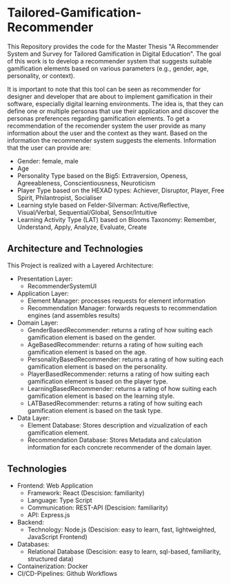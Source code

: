 # Tailored-Gamification-Recommender

This Repository provides the code for the Master Thesis "A Recommender System and Survey for Tailored Gamification in Digital Education".
The goal of this work is to develop a recommender system that suggests suitable gamification elements based on various parameters (e.g., gender, age, personality, or context).

It is important to note that this tool can be seen as recommender for designer and developer that are about to implement gamification in their software, especially digital learning environments.
The idea is, that they can define one or multiple personas that use their application and discover the personas preferences regarding gamification elements.
To get a recommendation of the recomender system the user provide as many information about the user and the context as they want.
Based on the information the recommender system suggests the elements.
Information that the user can provide are:
- Gender: female, male
- Age
- Personality Type based on the Big5: Extraversion, Openess, Agreeableness, Conscientiousness, Neuroticism
- Player Type based on the HEXAD types: Achiever, Disruptor, Player, Free Spirit, Philantropist, Socialiser
- Learning style based on Felder-Silverman: Active/Reflective, Visual/Verbal, Sequential/Global, Sensor/Intuitive
- Learning Activity Type (LAT) based on Blooms Taxonomy: Remember, Understand, Apply, Analyze, Evaluate, Create

## Architecture and Technologies
This Project is realized with a Layered Architecture:
- Presentation Layer: 
    - RecommenderSystemUI
- Application Layer: 
    - Element Manager: processes requests for element information
    - Recommendation Manager: forwards requests to recommendation engines (and assembles results)
-  Domain Layer:
    - GenderBasedRecommender: returns a rating of how suiting each gamification element is based on the gender.
    - AgeBasedRecommender: returns a rating of how suiting each gamification element is based on the age.
    - PersonalityBasedRecommender: returns a rating of how suiting each gamification element is based on the personality.
    - PlayerBasedRecommender: returns a rating of how suiting each gamification element is based on the player type.
    - LearningBasedRecommender: returns a rating of how suiting each gamification element is based on the learning style.
    - LATBasedRecommender: returns a rating of how suiting each gamification element is based on the task type.
- Data Layer:
    - Element Database: Stores description and vizualization of each gamification element.
    - Recommendation Database: Stores Metadata and calculation information for each concrete recommender of the domain layer.

## Technologies
- Frontend: Web Application
    - Framework: React (Descision: familiarity)
    - Language: Type Script
    - Communication: REST-API (Descision: familiarity)
    - API: Express.js
- Backend: 
    - Technology: Node.js (Descision: easy to learn, fast, lightweighted, JavaScript Frontend)
- Databases:
    - Relational Database (Descision: easy to learn, sql-based, familiarity, structured data)
- Containerization: Docker
- CI/CD-Pipelines: Github Workflows